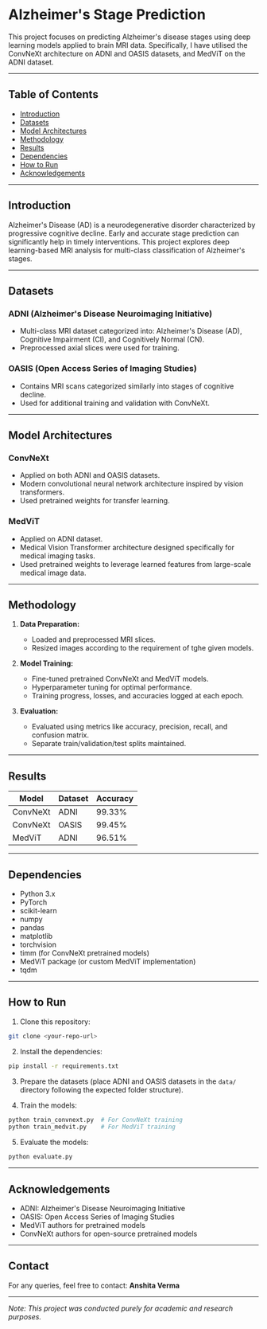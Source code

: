 # Alzheimer's Stage Prediction

This project focuses on predicting Alzheimer's disease stages using deep learning models applied to brain MRI data. Specifically, I have utilised the ConvNeXt architecture on ADNI and OASIS datasets, and MedViT on the ADNI dataset.

---

## Table of Contents

* [Introduction](#introduction)
* [Datasets](#datasets)
* [Model Architectures](#model-architectures)
* [Methodology](#methodology)
* [Results](#results)
* [Dependencies](#dependencies)
* [How to Run](#how-to-run)
* [Acknowledgements](#acknowledgements)

---

## Introduction

Alzheimer's Disease (AD) is a neurodegenerative disorder characterized by progressive cognitive decline. Early and accurate stage prediction can significantly help in timely interventions. This project explores deep learning-based MRI analysis for multi-class classification of Alzheimer's stages.

---

## Datasets

### ADNI (Alzheimer's Disease Neuroimaging Initiative)

* Multi-class MRI dataset categorized into: Alzheimer's Disease (AD), Cognitive Impairment (CI), and Cognitively Normal (CN).
* Preprocessed axial slices were used for training.

### OASIS (Open Access Series of Imaging Studies)

* Contains MRI scans categorized similarly into stages of cognitive decline.
* Used for additional training and validation with ConvNeXt.

---

## Model Architectures

### ConvNeXt

* Applied on both ADNI and OASIS datasets.
* Modern convolutional neural network architecture inspired by vision transformers.
* Used pretrained weights for transfer learning.

### MedViT

* Applied on ADNI dataset.
* Medical Vision Transformer architecture designed specifically for medical imaging tasks.
* Used pretrained weights to leverage learned features from large-scale medical image data.

---

## Methodology

1. **Data Preparation:**

   * Loaded and preprocessed MRI slices.
   * Resized images according to the requirement of tghe given models.

2. **Model Training:**

   * Fine-tuned pretrained ConvNeXt and MedViT models.
   * Hyperparameter tuning for optimal performance.
   * Training progress, losses, and accuracies logged at each epoch.

3. **Evaluation:**

   * Evaluated using metrics like accuracy, precision, recall, and confusion matrix.
   * Separate train/validation/test splits maintained.

---

## Results

| Model    | Dataset | Accuracy |
| -------- | ------- | -------- |
| ConvNeXt | ADNI    | 99.33%      |
| ConvNeXt | OASIS   | 99.45%      |
| MedViT   | ADNI    | 96.51%      |

---

## Dependencies

* Python 3.x
* PyTorch
* scikit-learn
* numpy
* pandas
* matplotlib
* torchvision
* timm (for ConvNeXt pretrained models)
* MedViT package (or custom MedViT implementation)
* tqdm

---

## How to Run

1. Clone this repository:

```bash
git clone <your-repo-url>
```

2. Install the dependencies:

```bash
pip install -r requirements.txt
```

3. Prepare the datasets (place ADNI and OASIS datasets in the `data/` directory following the expected folder structure).

4. Train the models:

```bash
python train_convnext.py  # For ConvNeXt training
python train_medvit.py    # For MedViT training
```

5. Evaluate the models:

```bash
python evaluate.py
```

---

## Acknowledgements

* ADNI: Alzheimer's Disease Neuroimaging Initiative
* OASIS: Open Access Series of Imaging Studies
* MedViT authors for pretrained models
* ConvNeXt authors for open-source pretrained models

---

## Contact

For any queries, feel free to contact: **Anshita Verma**

---

*Note: This project was conducted purely for academic and research purposes.*
